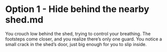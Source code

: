 # Option 1 - Hide behind the nearby shed.md

You crouch low behind the shed, trying to control your breathing. The footsteps come closer, and you realize there’s only one guard. You notice a small crack in the shed’s door, just big enough for you to slip inside.
